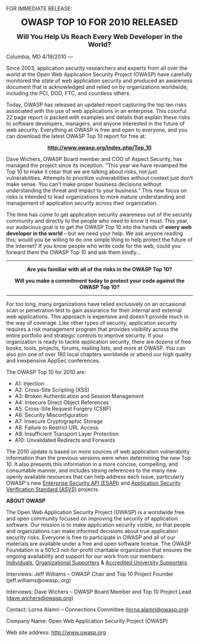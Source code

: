 FOR IMMEDIATE RELEASE:

<center>

**<font size="+2">OWASP TOP 10 FOR 2010 RELEASED</font>**

</center>

<font size="-2"> </font>

<center>

**<font size="+1">Will You Help Us Reach Every Web Developer in the
World?</font>**

</center>

Columbia, MD 4/19/2010 —

Since 2003, application security researchers and experts from all over
the world at the Open Web Application Security Project (OWASP) have
carefully monitored the state of web application security and produced
an awareness document that is acknowledged and relied on by
organizations worldwide, including the PCI, DOD, FTC, and countless
others.

Today, OWASP has released an updated report capturing the top ten risks
associated with the use of web applications in an enterprise. This
colorful 22 page report is packed with examples and details that explain
these risks to software developers, managers, and anyone interested in
the future of web security. Everything at OWASP is free and open to
everyone, and you can download the latest OWASP Top 10 report for free
at:

<center>

**<http://www.owasp.org/index.php/Top_10>**

</center>

Dave Wichers, OWASP Board member and COO of Aspect Security, has managed
the project since its inception. “This year we have revamped the Top 10
to make it clear that we are talking about risks, not just
vulnerabilities. Attempts to prioritize vulnerabilities without context
just don’t make sense. You can’t make proper business decisions without
understanding the threat and impact to your business.” This new focus on
risks is intended to lead organizations to more mature understanding and
management of application security across their organization.

The time has come to get application security awareness out of the
security community and directly to the people who need to know it most.
This year, our audacious goal is to get the OWASP Top 10 into the hands
of **every web developer in the world** – but we need your help. We ask
anyone reading this; would you be willing to do one simple thing to help
protect the future of the Internet? If you know people who write code
for the web, could you forward them the OWASP Top 10 and ask them
kindly...

-----

<center>

**Are you familiar with all of the risks in the OWASP Top 10?**

</center>

<center>

**Will you make a commitment today to protect your code against the
OWASP Top 10?**

</center>

-----

For too long, many organizations have relied exclusively on an
occasional scan or penetration test to gain assurance for their internal
and external web applications. This approach is expensive and doesn't
provide much in the way of coverage. Like other types of security,
application security requires a risk management program that provides
visibility across the entire portfolio and strategic controls to improve
security. If your organization is ready to tackle application security,
there are dozens of free books, tools, projects, forums, mailing lists,
and more at OWASP. You can also join one of over 180 local chapters
worldwide or attend our high quality and inexpensive AppSec conferences.

The OWASP Top 10 for 2010 are:

  - A1: Injection
  - A2: Cross-Site Scripting (XSS)
  - A3: Broken Authentication and Session Management
  - A4: Insecure Direct Object References
  - A5: Cross-Site Request Forgery (CSRF)
  - A6: Security Misconfiguration
  - A7: Insecure Cryptographic Storage
  - A8: Failure to Restrict URL Access
  - A9: Insufficient Transport Layer Protection
  - A10: Unvalidated Redirects and Forwards

The 2010 update is based on more sources of web application
vulnerability information than the previous versions were when
determining the new Top 10. It also presents this information in a more
concise, compelling, and consumable manner, and includes strong
references to the many new openly available resources that can help
address each issue, particularly OWASP's new [Enterprise Security API
(ESAPI)](ESAPI "wikilink") and [Application Security Verification
Standard (ASVS)](ASVS "wikilink") projects.

**ABOUT OWASP**

The Open Web Application Security Project (OWASP) is a worldwide free
and open community focused on improving the security of application
software. Our mission is to make application security visible, so that
people and organizations can make informed decisions about true
application security risks. Everyone is free to participate in OWASP and
all of our materials are available under a free and open software
license. The OWASP Foundation is a 501c3 not-for-profit charitable
organization that ensures the ongoing availability and support for our
work from our members:
[Individuals](Template:OWASP_Members_Horizontal "wikilink"),
[Organizational
Supporters](Template:OWASP_Members_Horizontal "wikilink") & [Accredited
University Supporters](Template:OWASP_Members_Horizontal "wikilink").

Interviews: Jeff Williams – OWASP Chair and Top 10 Project Founder
(jeff.williams@owasp.,org)

Interviews: Dave Wichers – OWASP Board Member and Top 10 Project Lead
(dave.wichers@owasp.org)

Contact: Lorna Alamri – Connections Committee (lorna.alamri@owasp.org)

Company Name: Open Web Application Security Project (OWASP)

Web site address: <http://www.owasp.org>